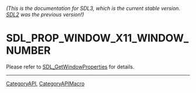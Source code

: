 ###### (This is the documentation for SDL3, which is the current stable version. [SDL2](https://wiki.libsdl.org/SDL2/) was the previous version!)
# SDL_PROP_WINDOW_X11_WINDOW_NUMBER

Please refer to [SDL_GetWindowProperties](SDL_GetWindowProperties) for details.

----
[CategoryAPI](CategoryAPI), [CategoryAPIMacro](CategoryAPIMacro)

